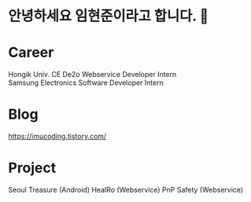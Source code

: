 # 안녕하세요 임현준이라고 합니다. 👋


# Career
Hongik Univ. CE
De2o Webservice Developer Intern  
Samsung Electronics Software Developer Intern

# Blog 
https://imucoding.tistory.com/

# Project
Seoul Treasure (Android)
HealRo (Webservice)
PnP Safety (Webservice)

